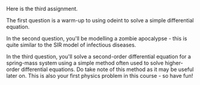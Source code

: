 Here is the third assignment. 

The first question is a warm-up to using odeint to solve a simple differential equation.

In the second question, you'll be modelling a zombie apocalypse - this is quite similar to the SIR model of infectious diseases.

In the third question, you'll solve a second-order differential equation for a spring-mass system using a simple method often used to solve higher-order differential equations. Do take note of this method as it may be useful later on. This is also your first physics problem in this course - so have fun!